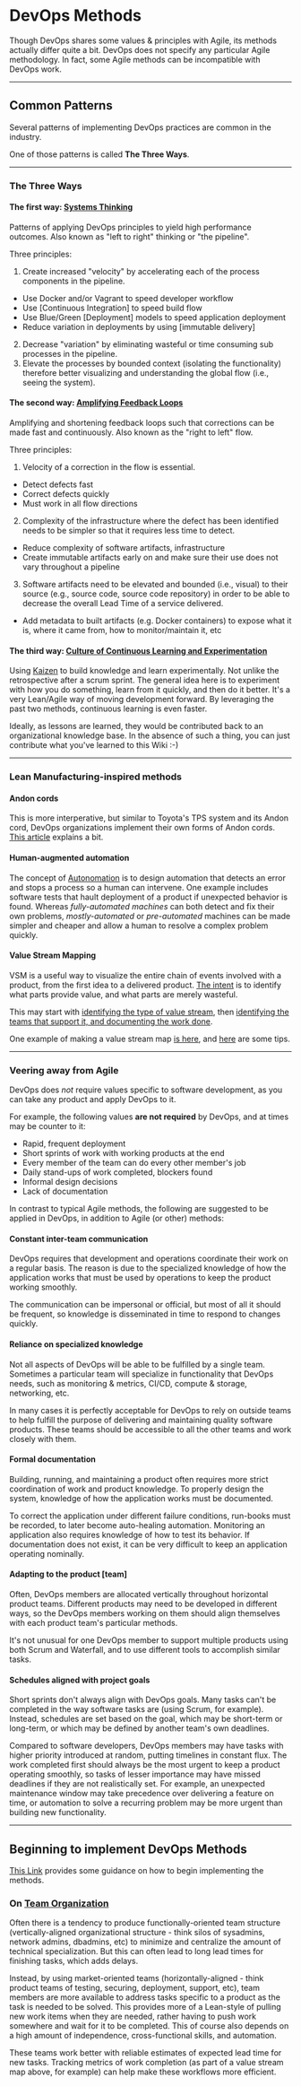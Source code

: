 # DevOps Methods

Though DevOps shares some values & principles with Agile, its methods actually differ quite a bit. DevOps does not specify any particular Agile methodology. In fact, some Agile methods can be incompatible with DevOps work.

---

## Common Patterns

Several patterns of implementing DevOps practices are common in the industry.

One of those patterns is called **The Three Ways**.

---

### The Three Ways

#### The first way: [Systems Thinking][2]

Patterns of applying DevOps principles to yield high performance outcomes. Also known as "left to right" thinking or "the pipeline".

Three principles:
1. Create increased "velocity" by accelerating each of the process components in the pipeline.
  - Use Docker and/or Vagrant to speed developer workflow
  - Use [Continuous Integration] to speed build flow
  - Use Blue/Green [Deployment] models to speed application deployment
  - Reduce variation in deployments by using [immutable delivery]
2. Decrease "variation" by eliminating wasteful or time consuming sub processes in the pipeline.
3. Elevate the processes by bounded context (isolating the functionality) therefore better visualizing and understanding the global flow (i.e., seeing the system).

#### The second way: [Amplifying Feedback Loops][3]

Amplifying and shortening feedback loops such that corrections can be made fast and continuously. Also known as the "right to left" flow.

Three principles:
1. Velocity of a correction in the flow is essential.
  - Detect defects fast
  - Correct defects quickly
  - Must work in all flow directions
2. Complexity of the infrastructure where the defect has been identified needs to be simpler so that it requires less time to detect.
  - Reduce complexity of software artifacts, infrastructure
  - Create immutable artifacts early on and make sure their use does not vary throughout a pipeline
3. Software artifacts need to be elevated and bounded (i.e., visual) to their source (e.g., source code, source code repository) in order to be able to decrease the overall Lead Time of a service delivered.
  - Add metadata to built artifacts (e.g. Docker containers) to expose what it is, where it came from, how to monitor/maintain it, etc

#### The third way: [Culture of Continuous Learning and Experimentation][4]

Using [Kaizen][5] to build knowledge and learn experimentally. Not unlike the retrospective after a scrum sprint. The general idea here is to experiment with how you do something, learn from it quickly, and then do it better. It's a very Lean/Agile way of moving development forward. By leveraging the past two methods, continuous learning is even faster.

Ideally, as lessons are learned, they would be contributed back to an organizational knowledge base. In the absence of such a thing, you can just contribute what you've learned to this Wiki :-)

---

### Lean Manufacturing-inspired methods

#### Andon cords
This is more interperative, but similar to Toyota's TPS system and its Andon cord, DevOps organizations implement their own forms of Andon cords. [This article](https://itrevolution.com/kata/) explains a bit.

#### Human-augmented automation
The concept of [Autonomation][8] is to design automation that detects an error and stops a process so a human can intervene. One example includes software tests that hault deployment of a product if unexpected behavior is found. Whereas *fully-automated machines* can both detect and fix their own problems, *mostly-automated* or *pre-automated* machines can be made simpler and cheaper and allow a human to resolve a complex problem quickly.

#### Value Stream Mapping
VSM is a useful way to visualize the entire chain of events involved with a product, from the first idea to a delivered product. [The intent][10] is to identify what parts provide value, and what parts are merely wasteful.

This may start with [identifying the type of value stream][11], then [identifying the teams that support it, and documenting the work done][12].

One example of making a value stream map [is here][14], and [here][15] are some tips.


---

### Veering away from Agile
DevOps does *not* require values specific to software development, as you can take any product and apply DevOps to it.

For example, the following values **are not required** by DevOps, and at times may be counter to it:

 * Rapid, frequent deployment
 * Short sprints of work with working products at the end
 * Every member of the team can do every other member's job
 * Daily stand-ups of work completed, blockers found
 * Informal design decisions
 * Lack of documentation

In contrast to typical Agile methods, the following are suggested to be applied in DevOps, in addition to Agile (or other) methods:

#### Constant inter-team communication
DevOps requires that development and operations coordinate their work on a regular basis. The reason is due to the specialized knowledge of how the application works that must be used by operations to keep the product working smoothly.

The communication can be impersonal or official, but most of all it should be frequent, so knowledge is disseminated in time to respond to changes quickly.

#### Reliance on specialized knowledge
Not all aspects of DevOps will be able to be fulfilled by a single team. Sometimes a particular team will specialize in functionality that DevOps needs, such as monitoring & metrics, CI/CD, compute & storage, networking, etc.

In many cases it is perfectly acceptable for DevOps to rely on outside teams to help fulfill the purpose of delivering and maintaining quality software products. These teams should be accessible to all the other teams and work closely with them.

#### Formal documentation
Building, running, and maintaining a product often requires more strict coordination of work and product knowledge. To properly design the system, knowledge of how the application works must be documented.

To correct the application under different failure conditions, run-books must be recorded, to later become auto-healing automation. Monitoring an application also requires knowledge of how to test its behavior. If documentation does not exist, it can be very difficult to keep an application operating nominally.

#### Adapting to the product [team]
Often, DevOps members are allocated vertically throughout horizontal product teams. Different products may need to be developed in different ways, so the DevOps members working on them should align themselves with each product team's particular methods.

 It's not unusual for one DevOps member to support multiple products using both Scrum and Waterfall, and to use different tools to accomplish similar tasks.

#### Schedules aligned with project goals
Short sprints don't always align with DevOps goals. Many tasks can't be completed in the way software tasks are (using Scrum, for example). Instead, schedules are set based on the goal, which may be short-term or long-term, or which may be defined by another team's own deadlines.

Compared to software developers, DevOps members may have tasks with higher priority introduced at random, putting timelines in constant flux. The work completed first should always be the most urgent to keep a product operating smoothly, so tasks of lesser importance may have missed deadlines if they are not realistically set. For example, an unexpected maintenance window may take precedence over delivering a feature on time, or automation to solve a recurring problem may be more urgent than building new functionality.


---

## Beginning to implement DevOps Methods
[This Link][7] provides some guidance on how to begin implementing the methods.

### On [Team Organization][13]
Often there is a tendency to produce functionally-oriented team structure (vertically-aligned organizational structure - think silos of sysadmins, network admins, dbadmins, etc) to minimize and centralize the amount of technical specialization. But this can often lead to long lead times for finishing tasks, which adds delays.

Instead, by using market-oriented teams (horizontally-aligned - think product teams of testing, securing, deployment, support, etc), team members are more available to address tasks specific to a product as the task is needed to be solved. This provides more of a Lean-style of pulling new work items when they are needed, rather having to push work somewhere and wait for it to be completed. This of course also depends on a high amount of independence, cross-functional skills, and automation.

These teams work better with reliable estimates of expected lead time for new tasks. Tracking metrics of work completion (as part of a value stream map above, for example) can help make these workflows more efficient.


[1]: https://www.bmc.com/blogs/devops-vs-agile-whats-the-difference-and-how-are-they-related/
[2]: https://blog.docker.com/2015/05/docker-three-ways-devops/
[3]: https://blog.docker.com/2015/06/docker-three-ways-devops-2/
[4]: https://blog.docker.com/2015/07/docker-three-ways-devops-3/
[5]: https://en.wikipedia.org/wiki/Kaizen
[6]: https://caylent.com/devops-handbook-part-1-the-three-ways-cont/
[7]: https://caylent.com/devops-handbook-part-2-devops-methodology/
[8]: https://en.wikipedia.org/wiki/Autonomation
[9]: https://caylent.com/devops-handbook-part-1-the-three-ways-2/
[10]: https://www.enov8.com/blog/devops-void-value-stream-mapping/
[11]: https://itrevolution.com/starting-devops-value-stream/
[12]: https://itrevolution.com/improve-flow-devops-value-stream/
[13]: https://itrevolution.com/conways-law/
[14]: https://www.xeridia.co.uk/blog/how-use-value-stream-mapping-devops-environment
[15]: https://dzone.com/articles/value-stream-mapping-and-devops
